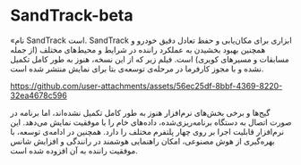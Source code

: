 # SandTrack-beta
«نام SandTrack است. SandTrack ابزاری برای مکان‌یابی و حفظ تعادل دقیق خودرو و همچنین بهبود بخشیدن به عملکرد راننده در شرایط و محیط‌های مختلف (از جمله مسابقات و مسیرهای کویری) است. فیلم زیر که از این نسخه، هنوز به طور کامل تکمیل نشده و با مجوز کارفرما در مرحله‌ی توسعه‌ی بتا برای نمایش منتشر شده است.


https://github.com/user-attachments/assets/56ec25df-8bbf-4369-8220-32ea4678c596


گیج‌ها و برخی بخش‌های نرم‌افزار هنوز به طور کامل تکمیل نشده‌اند، اما برنامه در صورت اتصال به دستگاه برنامه‌ریزی‌شده، داده‌های خام را با موفقیت نمایش می‌دهد. این نرم‌افزار قابلیت اجرا بر روی چهار پلتفرم مختلف را دارد. همچنین در ادامه‌ی توسعه، با بهره‌گیری از هوش مصنوعی، امکان راهنمایی هوشمند در رانندگی و افزایش شانس موفقیت راننده به آن افزوده شده است.
